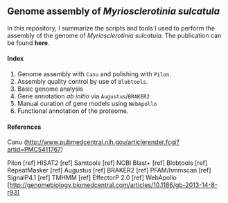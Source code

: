 ## Genome assembly of *Myriosclerotinia sulcatula*

In this repository, I summarize the scripts and tools I used to perform the assembly of the genome of *Myriosclerotinia sulcatula*. The publication can be found **here**.

#### Index

01. Genome assembly with `Canu` and polishing with `Pilon`.
02. Assembly quality control by use of `Blobtools`.
03. Basic genome analysis
04. Gene annotation *ab initio* via `Augustus`/`BRAKER2`
05. Manual curation of gene models using `WebApollo`
06. Functional annotation of the proteome. 

#### References

Canu (http://www.pubmedcentral.nih.gov/articlerender.fcgi?artid=PMC5411767)

Pilon [ref]
HISAT2 [ref]
Samtools [ref]
NCBI Blast+ [ref]
Blobtools [ref]
RepeatMasker [ref]
Augustus [ref]
BRAKER2 [ref]
PFAM/hmmscan [ref]
SignalP4.1 [ref]
TMHMM [ref]
EffectorP 2.0 [ref]
WebApollo [http://genomebiology.biomedcentral.com/articles/10.1186/gb-2013-14-8-r93]

